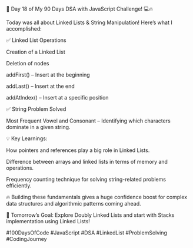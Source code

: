 🚀 Day 18 of My 90 Days DSA with JavaScript Challenge! 💻🔥

Today was all about Linked Lists & String Manipulation! Here’s what I accomplished:

✅ Linked List Operations

Creation of a Linked List

Deletion of nodes

addFirst() – Insert at the beginning

addLast() – Insert at the end

addAtIndex() – Insert at a specific position

✅ String Problem Solved

Most Frequent Vowel and Consonant – Identifying which characters dominate in a given string.

💡 Key Learnings:

How pointers and references play a big role in Linked Lists.

Difference between arrays and linked lists in terms of memory and operations.

Frequency counting technique for solving string-related problems efficiently.

🔥 Building these fundamentals gives a huge confidence boost for complex data structures and algorithmic patterns coming ahead.

📅 Tomorrow’s Goal: Explore Doubly Linked Lists and start with Stacks implementation using Linked Lists!

#100DaysOfCode #JavaScript #DSA #LinkedList #ProblemSolving #CodingJourney

